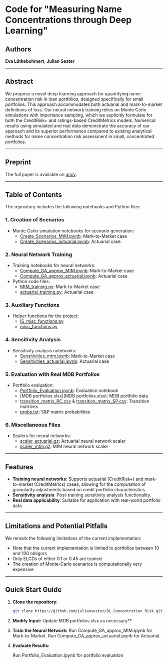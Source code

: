 # Code for "Measuring Name Concentrations through Deep Learning"

## Authors
**Eva Lütkebohmert**, **Julian Sester**

---

## Abstract
We propose a novel deep learning approach for quantifying name concentration risk in loan portfolios, designed specifically for small portfolios. This approach accommodates both actuarial and mark-to-market definitions of loss. Our neural network training relies on Monte Carlo simulations with importance sampling, which we explicitly formulate for both the CreditRisk+ and ratings-based CreditMetrics models. Numerical results using simulated and real data demonstrate the accuracy of our approach and its superior performance compared to existing analytical methods for name concentration risk assessment in small, concentrated portfolios.

---

## Preprint
The full paper is available on [arxiv](https://arxiv.org/abs/2403.16525).

---

## Table of Contents

The repository includes the following notebooks and Python files:

### 1. Creation of Scenarios
- Monte Carlo simulation notebooks for scenario generation:
  - [Create_Scenarios_MtM.ipynb](Create_Scenarios_MtM.ipynb): Mark-to-Market case
  - [Create_Scenarios_actuarial.ipynb](Create_Scenarios_actuarial.ipynb): Actuarial case

### 2. Neural Network Training
- Training notebooks for neural networks:
  - [Compute_GA_approx_MtM.ipynb](Compute_GA_approx_MtM.ipynb): Mark-to-Market case
  - [Compute_GA_approx_actuarial.ipynb](Compute_GA_approx_actuarial.ipynb): Actuarial case
- Python code files:
  - [MtM_training.py](MtM_training.py): Mark-to-Market case
  - [actuarial_training.py](actuarial_training.py): Actuarial case

### 3. Auxiliary Functions
- Helper functions for the project:
  - [IS_misc_functions.py](IS_misc_functions.py)
  - [misc_functions.py](misc_functions.py)

### 4. Sensitivity Analysis
- Sensitivity analysis notebooks:
  - [Sensitivities_mtm.ipynb](Sensitivities_mtm.ipynb): Mark-to-Market case
  - [Sensitivities_actuarial.ipynb](Sensitivities_actuarial.ipynb): Actuarial case

### 5. Evaluation with Real MDB Portfolios
- Portfolio evaluation:
  - [Portfolio_Evaluation.ipynb](Portfolio_Evaluation.ipynb): Evaluation notebook
  - [MDB portfolios.xlsx](MDB portfolios.xlsx): MDB portfolio data
  - [transition_matrix_RC.csv](transition_matrix_RC.csv) & [transition_matrix_SP.csv](transition_matrix_SP.csv): Transition matrices
  - [probs.txt](probs.txt): S&P matrix probabilities

### 6. Miscellaneous Files
- Scalers for neural networks:
  - [scaler_actuarial.gz](scaler_actuarial.gz): Actuarial neural network scaler
  - [scaler_mtm.gz](scaler_mtm.gz): MtM neural network scaler

---

## Features
- **Training neural networks**: Supports actuarial (CreditRisk+) and mark-to-market (CreditMetrics) cases, allowing for the computation of granularity adjustments based on credit portfolio characteristics.
- **Sensitivity analysis**: Post-training sensitivity analysis functionality.
- **Real data applicability**: Suitable for application with real-world portfolio data.

---

## Limitations and Potential Pitfalls
We remark the following limitations of the current implementation:

- Note that the current implementation is limited to portfolios between 10 and 100 obligors
- Only ELGDs of either 0.1 or 0.45 are trained
- The creation of Monte-Carlo scenarios is computationally very expensive

---

## Quick Start Guide

1. **Clone the repository**:
   ```bash
   git clone https://github.com/juliansester/DL_Concentration_Risk.git
   
2. **Modify Input:**
  Update MDB portfolios.xlsx as necessary**
3. **Train the Neural Network:**
    Run Compute_GA_approx_MtM.ipynb for Mark-to-Market.
    Run Compute_GA_approx_actuarial.ipynb for Actuarial.
4. **Evaluate Results:**

    Run Portfolio_Evaluation.ipynb for portfolio evaluation
